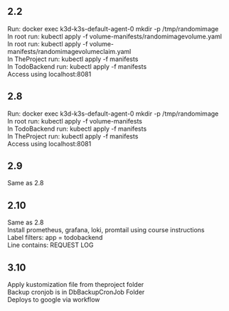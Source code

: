 ## 2.2
Run: docker exec k3d-k3s-default-agent-0 mkdir -p /tmp/randomimage <br />
In root run: kubectl apply -f volume-manifests/randomimagevolume.yaml <br />
In root run: kubectl apply -f volume-manifests/randomimagevolumeclaim.yaml <br />
In TheProject run: kubectl apply -f manifests <br />
In TodoBackend run: kubectl apply -f manifests <br />
Access using localhost:8081

## 2.8
Run: docker exec k3d-k3s-default-agent-0 mkdir -p /tmp/randomimage <br />
In root run: kubectl apply -f volume-manifests <br />
In TodoBackend run: kubectl apply -f manifests <br />
In TheProject run: kubectl apply -f manifests <br />
Access using localhost:8081

## 2.9
Same as 2.8

## 2.10
Same as 2.8 <br />
Install prometheus, grafana, loki, promtail using course instructions <br />
Label filters: app = todobackend <br />
Line contains: REQUEST LOG <br />

## 3.10
Apply kustomization file from theproject folder <br />
Backup cronjob is in DbBackupCronJob Folder <br />
Deploys to google via workflow
